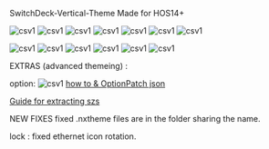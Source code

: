 SwitchDeck-Vertical-Theme
Made for HOS14+

![csv1](<https://github.com/sodasoba1/nx-vertical-themes/raw/master/SwitchDeck-14.0.0/Preview/home.jpg>)
![csv1](<https://github.com/sodasoba1/nx-vertical-themes/raw/master/SwitchDeck-14.0.0/Preview/allapps.jpg>)
![csv1](<https://github.com/sodasoba1/nx-vertical-themes/raw/master/SwitchDeck-14.0.0/Preview/allapps2.jpg>)
![csv1](<https://github.com/sodasoba1/nx-vertical-themes/raw/master/SwitchDeck-14.0.0/Preview/lock.jpg>)
![csv1](<https://github.com/sodasoba1/nx-vertical-themes/raw/master/SwitchDeck-14.0.0/Preview/playerselect.jpg>)
![csv1](<https://github.com/sodasoba1/nx-vertical-themes/raw/master/SwitchDeck-14.0.0/Preview/settings.jpg>)
![csv1](<https://github.com/sodasoba1/nx-vertical-themes/raw/master/SwitchDeck-14.0.0/Preview/news.jpg>)

![csv1](<https://github.com/sodasoba1/nx-vertical-themes/raw/master/SwitchDeck-14.0.0/Preview/ex-add.jpg>)
![csv1](<https://github.com/sodasoba1/nx-vertical-themes/raw/master/SwitchDeck-14.0.0/Preview/ex-can.jpg>)
![csv1](<https://github.com/sodasoba1/nx-vertical-themes/raw/master/SwitchDeck-14.0.0/Preview/ex-clo.jpg>)
![csv1](<https://github.com/sodasoba1/nx-vertical-themes/raw/master/SwitchDeck-14.0.0/Preview/ex-fil.jpg>)
![csv1](<https://github.com/sodasoba1/nx-vertical-themes/raw/master/SwitchDeck-14.0.0/Preview/ex-pow.jpg>)
![csv1](<https://github.com/sodasoba1/nx-vertical-themes/raw/master/SwitchDeck-14.0.0/Preview/ex-sor.jpg>)


EXTRAS (advanced themeing) :

option:
![csv1](<https://github.com/sodasoba1/nx-vertical-themes/raw/master/SwitchDeck-14.0.0/option/example.jpg>)
[how to & OptionPatch json](https://sodasoba1.github.io/layouteditor-patch/)


[Guide for extracting szs](<https://layoutdocs.themezer.net/guide/manualszs/>)

NEW FIXES fixed .nxtheme files are in the folder sharing the name.

lock : fixed ethernet icon rotation.